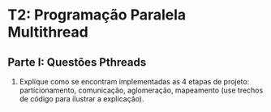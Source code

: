 # T2: Programação Paralela Multithread 

## Parte I: Questões Pthreads
1. Explique como se encontram implementadas as 4 etapas de projeto: particionamento, comunicação, aglomeração, mapeamento (use trechos de código para ilustrar a explicação).
